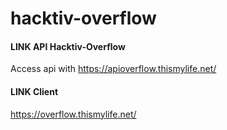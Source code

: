 # hacktiv-overflow

#### LINK API Hacktiv-Overflow
Access api with
https://apioverflow.thismylife.net/ 

#### LINK Client
https://overflow.thismylife.net/